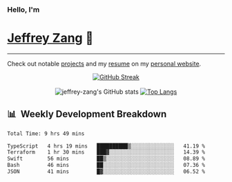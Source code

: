 
### Hello, I'm 
# [Jeffrey Zang](https://www.linkedin.com/in/jeffreyzang/) 🦀

---

Check out notable [projects](https://jeffz.dev/projects) and my [resume](https://jeffz.dev/resume) on my [personal website](https://jeffz.dev/).

<div align = 'center'>

[![GitHub Streak](https://github-readme-streak-stats.herokuapp.com/?user=jeffrey-zang&theme=tokyonight)](https://git.io/streak-stats)
<br></br>
![jeffrey-zang's GitHub stats](https://github-readme-stats.vercel.app/api?username=jeffrey-zang&show_icons=true&theme=tokyonight&hide_rank=true&hide=stars) 
[![Top Langs](https://github-readme-stats.vercel.app/api/top-langs/?username=jeffrey-zang&hide=ShaderLab,HLSL&layout=compact&theme=tokyonight)](https://github.com/anuraghazra/github-readme-stats)

</div>

## 📊 &nbsp;Weekly Development Breakdown
<!--START_SECTION:waka-->

```txt
Total Time: 9 hrs 49 mins

TypeScript   4 hrs 19 mins   ██████████▒░░░░░░░░░░░░░░   41.19 %
Terraform    1 hr 30 mins    ███▓░░░░░░░░░░░░░░░░░░░░░   14.39 %
Swift        56 mins         ██▒░░░░░░░░░░░░░░░░░░░░░░   08.89 %
Bash         46 mins         ██░░░░░░░░░░░░░░░░░░░░░░░   07.36 %
JSON         41 mins         █▓░░░░░░░░░░░░░░░░░░░░░░░   06.52 %
```

<!--END_SECTION:waka-->

